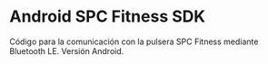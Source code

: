 # Android SPC Fitness SDK 

Código para la comunicación con la pulsera SPC Fitness mediante Bluetooth LE. Versión Android.


